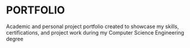 # PORTFOLIO
Academic and personal project portfolio created to showcase my skills, certifications, and project work during my Computer Science Engineering degree
